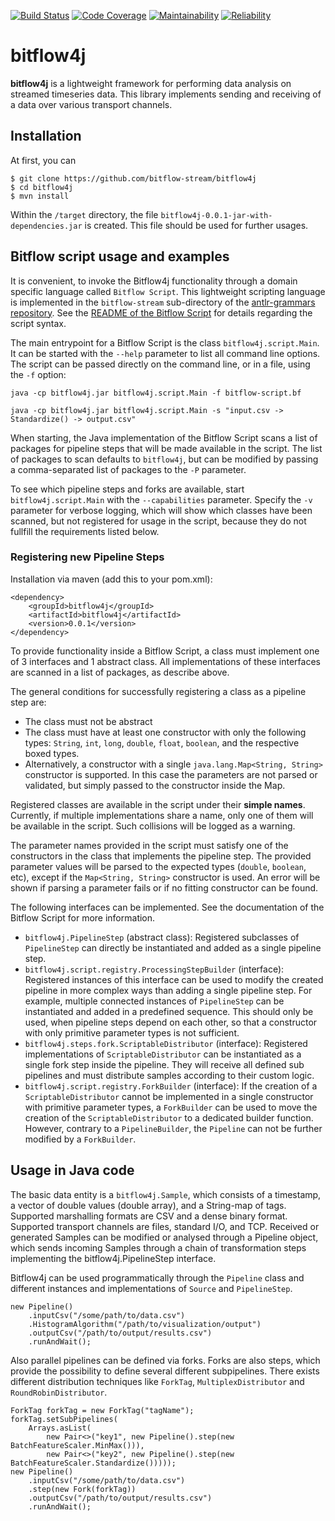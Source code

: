 [![Build Status](https://ci.bitflow.team/jenkins/buildStatus/icon?job=Bitflow%2Fbitflow4j%2Fmaster&build=lastBuild)](http://wally144.cit.tu-berlin.de/jenkins/blue/organizations/jenkins/Bitflow%2Fbitflow4j/activity)
[![Code Coverage](https://ci.bitflow.team/sonarqube/api/project_badges/measure?project=bitflow4j&metric=coverage)](http://wally144.cit.tu-berlin.de/sonarqube/dashboard?id=bitflow4j)
[![Maintainability](https://ci.bitflow.team/sonarqube/api/project_badges/measure?project=bitflow4j&metric=sqale_rating)](http://wally144.cit.tu-berlin.de/sonarqube/dashboard?id=bitflow4j)
[![Reliability](https://ci.bitflow.team/sonarqube/api/project_badges/measure?project=bitflow4j&metric=reliability_rating)](http://wally144.cit.tu-berlin.de/sonarqube/dashboard?id=bitflow4j)

# bitflow4j
<b>bitflow4j</b> is a lightweight framework for performing data analysis on streamed timeseries data.
This library implements sending and receiving of a data over various transport channels.

## Installation

At first, you can 

```
$ git clone https://github.com/bitflow-stream/bitflow4j 
$ cd bitflow4j
$ mvn install
```
Within the `/target` directory, the file `bitflow4j-0.0.1-jar-with-dependencies.jar` is created. This file should be used for further usages.

## Bitflow script usage and examples

It is convenient, to invoke the Bitflow4j functionality through a domain specific language called `Bitflow Script`.
This lightweight scripting language is implemented in the `bitflow-stream` sub-directory of the [antlr-grammars repository](https://github.com/bitflow-stream/antlr-grammars).
See the [README of the Bitflow Script](https://github.com/bitflow-stream/antlr-grammars/tree/master/bitflow-script) for details regarding the script syntax.

The main entrypoint for a Bitflow Script is the class `bitflow4j.script.Main`.
It can be started with the `--help` parameter to list all command line options.
The script can be passed directly on the command line, or in a file, using the `-f` option:

```
java -cp bitflow4j.jar bitflow4j.script.Main -f bitflow-script.bf
```
```
java -cp bitflow4j.jar bitflow4j.script.Main -s "input.csv -> Standardize() -> output.csv"
```

When starting, the Java implementation of the Bitflow Script scans a list of packages for pipeline steps that will be made available in the script. The list of packages to scan defaults to `bitflow4j`, but can be modified by passing a comma-separated list of packages to the `-P` parameter.

To see which pipeline steps and forks are available, start `bitflow4j.script.Main` with the `--capabilities` parameter.
Specify the `-v` parameter for verbose logging, which will show which classes have been scanned, but not registered for usage in the script, because they do not fullfill the requirements listed below.


### Registering new Pipeline Steps

Installation via maven (add this to your pom.xml):

```
<dependency>
	<groupId>bitflow4j</groupId>
	<artifactId>bitflow4j</artifactId>
	<version>0.0.1</version>
</dependency>
```

To provide functionality inside a Bitflow Script, a class must implement one of 3 interfaces and 1 abstract class.
All implementations of these interfaces are scanned in a list of packages, as describe above.

The general conditions for successfully registering a class as a pipeline step are:

* The class must not be abstract
* The class must have at least one constructor with only the following types: `String`, `int`, `long`, `double`, `float`, `boolean`, and the respective boxed types.
* Alternatively, a constructor with a single `java.lang.Map<String, String>` constructor is supported. In this case the parameters are not parsed or validated, but simply passed to the constructor inside the Map.

Registered classes are available in the script under their **simple names**.
Currently, if multiple implementations share a name, only one of them will be available in the script. Such collisions will be logged as a warning.

The parameter names provided in the script must satisfy one of the constructors in the class that implements the pipeline step.
The provided parameter values will be parsed to the expected types (`double`, `boolean`, etc), except if the `Map<String, String>` constructor is used.
An error will be shown if parsing a parameter fails or if no fitting constructor can be found.

The following interfaces can be implemented. See the documentation of the Bitflow Script for more information.

 - `bitflow4j.PipelineStep` (abstract class): Registered subclasses of `PipelineStep` can directly be instantiated and added as a single pipeline step.
 - `bitflow4j.script.registry.ProcessingStepBuilder` (interface): Registered instances of this interface can be used to modify the created pipeline in more complex ways than adding a single pipeline step. For example, multiple connected instances of `PipelineStep` can be instantiated and added in a predefined sequence. This should only be used, when pipeline steps depend on each other, so that a constructor with only primitive parameter types is not sufficient.
 - `bitflow4j.steps.fork.ScriptableDistributor` (interface): Registered implementations of `ScriptableDistributor` can be instantiated as a single fork step inside the pipeline. They will receive all defined sub pipelines and must distribute samples according to their custom logic.
 - `bitflow4j.script.registry.ForkBuilder` (interface): If the creation of a `ScriptableDistributor` cannot be implemented in a single constructor with primitive parameter types, a `ForkBuilder` can be used to move the creation of the `ScriptableDistributor` to a dedicated builder function. However, contrary to a `PipelineBuilder`, the `Pipeline` can not be further modified by a `ForkBuilder`.

## Usage in Java code

The basic data entity is a `bitflow4j.Sample`, which consists of a timestamp, a vector of double values (double array), and a String-map of tags.
Supported marshalling formats are CSV and a dense binary format.
Supported transport channels are files, standard I/O, and TCP.
Received or generated Samples can be modified or analysed through a Pipeline object, which sends incoming Samples through a chain of
transformation steps implementing the bitflow4j.PipelineStep interface.

Bitflow4j can be used programmatically through the `Pipeline` class and different instances and implementations of `Source` and `PipelineStep`.

```
new Pipeline()
	.inputCsv("/some/path/to/data.csv")
	.HistogramAlgorithm("/path/to/visualization/output")
	.outputCsv("/path/to/output/results.csv")
	.runAndWait();
```

Also parallel pipelines can be defined via forks. Forks are also steps, which provide the possibility to define several different subpipelines. There exists different distribution techniques like `ForkTag`, `MultiplexDistributor` and `RoundRobinDistributor`.

```
ForkTag forkTag = new ForkTag("tagName");
forkTag.setSubPipelines(
	Arrays.asList(
		new Pair<>("key1", new Pipeline().step(new BatchFeatureScaler.MinMax())), 
		new Pair<>("key2", new Pipeline().step(new BatchFeatureScaler.Standardize()))));
new Pipeline()
	.inputCsv("/some/path/to/data.csv")
	.step(new Fork(forkTag))
	.outputCsv("/path/to/output/results.csv")
	.runAndWait();
```
